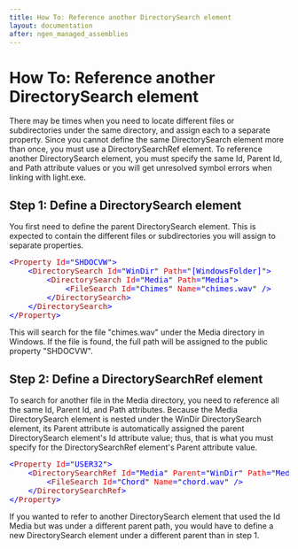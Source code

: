 ```yaml
---
title: How To: Reference another DirectorySearch element
layout: documentation
after: ngen_managed_assemblies
---
```

<h1>How To: Reference another DirectorySearch element</h1>
<p>There may be times when you need to locate different files or subdirectories under the same directory, and assign each to a separate property. Since you cannot define the same DirectorySearch element more than once, you must use a DirectorySearchRef element. 
    To reference another DirectorySearch element, you must specify the same Id, 
    Parent Id, and Path attribute values or you will get unresolved symbol errors 
    when linking with light.exe.</p>
    <h2>Step 1: Define a DirectorySearch element</h2>
    <p>You first need to define the parent DirectorySearch element. This is expected to 
        contain the different files or subdirectories you will assign to separate 
        properties.</p>
    <pre><span style="COLOR: blue">&lt;</span><span style="COLOR: #a31515">Property </span><span style="COLOR: red">Id</span><span style="COLOR: blue">=</span>"<span style="COLOR: blue">SHDOCVW</span>"<span style="COLOR: blue">&gt;
    &lt;</span><span style="COLOR: #a31515">DirectorySearch </span><span style="COLOR: red">Id</span><span style="COLOR: blue">=</span>"<span style="COLOR: blue">WinDir</span>" <span style="COLOR: red">Path</span><span style="COLOR: blue">=</span>"<span style="COLOR: blue">[WindowsFolder]</span>"<span style="COLOR: blue">&gt;
        &lt;</span><span style="COLOR: #a31515">DirectorySearch </span><span style="COLOR: red">Id</span><span style="COLOR: blue">=</span>"<span style="COLOR: blue">Media</span>" <span style="COLOR: red">Path</span><span style="COLOR: blue">=</span>"<span style="COLOR: blue">Media</span>"<span style="COLOR: blue">&gt;
            &lt;</span><span style="COLOR: #a31515">FileSearch </span><span style="COLOR: red">Id</span><span style="COLOR: blue">=</span>"<span style="COLOR: blue">Chimes</span>" <span style="COLOR: red">Name</span><span style="COLOR: blue">=</span>"<span style="COLOR: blue">chimes.wav</span>" <span style="COLOR: blue">/&gt;
        &lt;/</span><span style="COLOR: #a31515">DirectorySearch</span><span style="COLOR: blue">&gt;
    &lt;/</span><span style="COLOR: #a31515">DirectorySearch</span><span style="COLOR: blue">&gt;
&lt;/</span><span style="COLOR: #a31515">Property</span><span style="COLOR: blue">&gt;</span></pre>
    <p>This will search for the file &quot;chimes.wav&quot; under the Media directory in Windows. 
        If the file is found, the full path will be assigned to the public property 
        &quot;SHDOCVW&quot;.</p>
    <h2>Step 2: Define a DirectorySearchRef element</h2>
    <p>To search for another file in the Media directory, you need to reference all the 
        same Id, Parent Id, and Path attributes. Because the Media DirectorySearch 
        element is nested under the WinDir DirectorySearch element, its Parent attribute is automatically assigned the parent DirectorySearch element's Id attribute value; thus, that is what you must specify for the DirectorySearchRef element's Parent attribute value.</p>
    <pre><span style="COLOR: blue">&lt;</span><span style="COLOR: #a31515">Property </span><span style="COLOR: red">Id</span><span style="COLOR: blue">=</span>"<span style="COLOR: blue">USER32</span>"<span style="COLOR: blue">&gt;
    &lt;</span><span style="COLOR: #a31515">DirectorySearchRef </span><span style="COLOR: red">Id</span><span style="COLOR: blue">=</span>"<span style="COLOR: blue">Media</span>" <span style="COLOR: red">Parent</span><span style="COLOR: blue">=</span>"<span style="COLOR: blue">WinDir</span>" <span style="COLOR: red">Path</span><span style="COLOR: blue">=</span>"<span style="COLOR: blue">Media</span>"<span style="COLOR: blue">&gt;
        &lt;</span><span style="COLOR: #a31515">FileSearch </span><span style="COLOR: red">Id</span><span style="COLOR: blue">=</span>"<span style="COLOR: blue">Chord</span>" <span style="COLOR: red">Name</span><span style="COLOR: blue">=</span>"<span style="COLOR: blue">chord.wav</span>" <span style="COLOR: blue">/&gt;
    &lt;/</span><span style="COLOR: #a31515">DirectorySearchRef</span><span style="COLOR: blue">&gt;
&lt;/</span><span style="COLOR: #a31515">Property</span><span style="COLOR: blue">&gt;</span></pre>

If you wanted to refer to another DirectorySearch element that used the Id Media but was under a different parent path, you would have to define a new DirectorySearch element under a different parent than in step 1.
